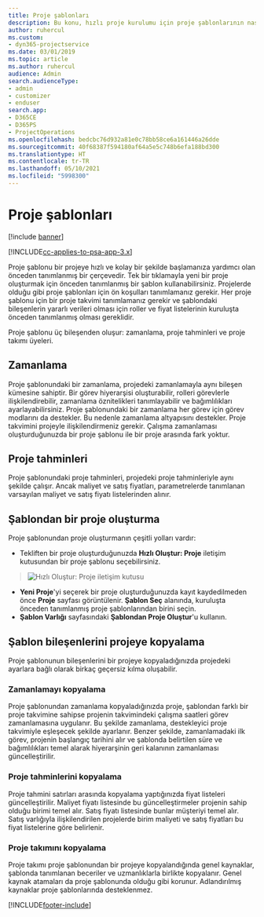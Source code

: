 ```yaml
---
title: Proje şablonları
description: Bu konu, hızlı proje kurulumu için proje şablonlarının nasıl kullanılacağı hakkında bilgi sağlar.
author: ruhercul
ms.custom:
- dyn365-projectservice
ms.date: 03/01/2019
ms.topic: article
ms.author: ruhercul
audience: Admin
search.audienceType:
- admin
- customizer
- enduser
search.app:
- D365CE
- D365PS
- ProjectOperations
ms.openlocfilehash: bedcbc76d932a81e0c78bb58ce6a161446a26dde
ms.sourcegitcommit: 40f68387f594180af64a5e5c748b6efa188bd300
ms.translationtype: HT
ms.contentlocale: tr-TR
ms.lasthandoff: 05/10/2021
ms.locfileid: "5998300"
---
```

# <a name="project-templates"></a>Proje şablonları 

[!include [banner](../includes/psa-now-project-operations.md)]

[!INCLUDE[cc-applies-to-psa-app-3.x](../includes/cc-applies-to-psa-app-3x.md)]

Proje şablonu bir projeye hızlı ve kolay bir şekilde başlamanıza yardımcı olan önceden tanımlanmış bir çerçevedir. Tek bir tıklamayla yeni bir proje oluşturmak için önceden tanımlanmış bir şablon kullanabilirsiniz. Projelerde olduğu gibi proje şablonları için ön koşulları tanımlamanız gerekir. Her proje şablonu için bir proje takvimi tanımlamanız gerekir ve şablondaki bileşenlerin yararlı verileri olması için roller ve fiyat listelerinin kuruluşta önceden tanımlanmış olması gereklidir.

Proje şablonu üç bileşenden oluşur: zamanlama, proje tahminleri ve proje takımı üyeleri.

## <a name="schedule"></a>Zamanlama

Proje şablonundaki bir zamanlama, projedeki zamanlamayla aynı bileşen kümesine sahiptir. Bir görev hiyerarşisi oluşturabilir, rolleri görevlerle ilişkilendirebilir, zamanlama öznitelikleri tanımlayabilir ve bağımlılıkları ayarlayabilirsiniz. Proje şablonundaki bir zamanlama her görev için görev modlarını da destekler. Bu nedenle zamanlama altyapısını destekler. Proje takvimini projeyle ilişkilendirmeniz gerekir. Çalışma zamanlaması oluşturduğunuzda bir proje şablonu ile bir proje arasında fark yoktur.

## <a name="project-estimates"></a>Proje tahminleri

Proje şablonundaki proje tahminleri, projedeki proje tahminleriyle aynı şekilde çalışır. Ancak maliyet ve satış fiyatları, parametrelerde tanımlanan varsayılan maliyet ve satış fiyatı listelerinden alınır.

## <a name="creating-a-project-from-a-template"></a>Şablondan bir proje oluşturma
 
Proje şablonundan proje oluşturmanın çeşitli yolları vardır:

- Tekliften bir proje oluşturduğunuzda **Hızlı Oluştur: Proje** iletişim kutusundan bir proje şablonu seçebilirsiniz.

> ![Hızlı Oluştur: Proje iletişim kutusu](media/project-11.png)

- **Yeni Proje**'yi seçerek bir proje oluşturduğunuzda kayıt kaydedilmeden önce **Proje** sayfası görüntülenir. **Şablon Seç** alanında, kuruluşta önceden tanımlanmış proje şablonlarından birini seçin.
- **Şablon Varlığı** sayfasındaki **Şablondan Proje Oluştur**'u kullanın.

## <a name="copying-components-of-template-to-project"></a>Şablon bileşenlerini projeye kopyalama

Proje şablonunun bileşenlerini bir projeye kopyaladığınızda projedeki ayarlara bağlı olarak birkaç geçersiz kılma oluşabilir.

### <a name="copying-the-schedule"></a>Zamanlamayı kopyalama

Proje şablonundan zamanlama kopyaladığınızda proje, şablondan farklı bir proje takvimine sahipse projenin takvimindeki çalışma saatleri görev zamanlamasına uygulanır. Bu şekilde zamanlama, destekleyici proje takvimiyle eşleşecek şekilde ayarlanır. Benzer şekilde, zamanlamadaki ilk görev, projenin başlangıç tarihini alır ve şablonda belirtilen süre ve bağımlılıkları temel alarak hiyerarşinin geri kalanının zamanlaması güncelleştirilir. 

### <a name="copying-project-estimates"></a>Proje tahminlerini kopyalama 

Proje tahmini satırları arasında kopyalama yaptığınızda fiyat listeleri güncelleştirilir. Maliyet fiyatı listesinde bu güncelleştirmeler projenin sahip olduğu birimi temel alır. Satış fiyatı listesinde bunlar müşteriyi temel alır. Satış varlığıyla ilişkilendirilen projelerde birim maliyeti ve satış fiyatları bu fiyat listelerine göre belirlenir.

### <a name="copying-a-project-team"></a>Proje takımını kopyalama

Proje takımı proje şablonundan bir projeye kopyalandığında genel kaynaklar, şablonda tanımlanan beceriler ve uzmanlıklarla birlikte kopyalanır. Genel kaynak atamaları da proje şablonunda olduğu gibi korunur. Adlandırılmış kaynaklar proje şablonlarında desteklenmez.


[!INCLUDE[footer-include](../includes/footer-banner.md)]